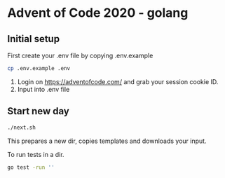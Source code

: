 # Advent of Code 2020 - golang

## Initial setup

First create your .env file by copying .env.example

```bash
cp .env.example .env
```

1. Login on https://adventofcode.com/ and grab your session cookie ID.
2. Input into .env file


## Start new day

```bash
./next.sh
```

This prepares a new dir, copies templates and downloads your input.

To run tests in a dir.

```bash
go test -run ''
```
